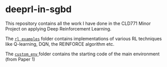 # deeprl-in-sgbd

This repository contains all the work I have done in the CLD771 Minor Project on applying Deep Reinforcement Learning.

The [`rl examples`](/rl%20examples) folder contains implementations of various RL techniques like Q-learning, DQN, the REINFORCE algorithm etc. 

The [`custom_env` ](/custom_env) folder contains the starting code of the main environment (from Paper 1) 

